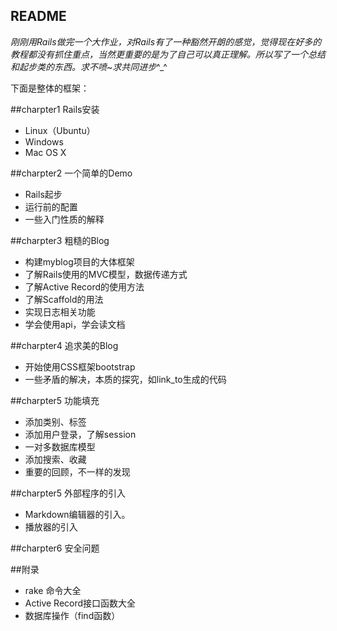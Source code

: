 README
----
*刚刚用Rails做完一个大作业，对Rails有了一种豁然开朗的感觉，觉得现在好多的教程都没有抓住重点，当然更重要的是为了自己可以真正理解。所以写了一个总结和起步类的东西。求不喷~求共同进步*^_^

下面是整体的框架：

##charpter1 Rails安装
* Linux（Ubuntu）
* Windows
* Mac OS X

##charpter2 一个简单的Demo
* Rails起步
* 运行前的配置
* 一些入门性质的解释

##charpter3 粗糙的Blog
* 构建myblog项目的大体框架
* 了解Rails使用的MVC模型，数据传递方式
* 了解Active Record的使用方法
* 了解Scaffold的用法
* 实现日志相关功能
* 学会使用api，学会读文档

##charpter4 追求美的Blog
* 开始使用CSS框架bootstrap
* 一些矛盾的解决，本质的探究，如link_to生成的代码

##charpter5 功能填充
* 添加类别、标签
* 添加用户登录，了解session
* 一对多数据库模型
* 添加搜索、收藏
* 重要的回顾，不一样的发现

##charpter5 外部程序的引入
* Markdown编辑器的引入。
* 播放器的引入

##charpter6 安全问题

##附录
* rake 命令大全
* Active Record接口函数大全
* 数据库操作（find函数）